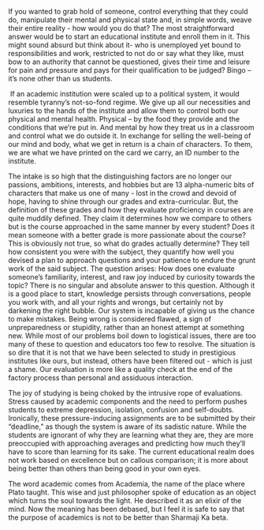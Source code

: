 
If you wanted to grab hold of someone, control everything that they could do, manipulate their mental and physical state and, in simple words, weave their entire reality - how would you do that? The most straightforward answer would be to start an educational institute and enroll them in it. This might sound absurd but think about it- who is unemployed yet bound to responsibilities and work, restricted to not do or say what they like, must bow to an authority that cannot be questioned, gives their time and leisure for pain and pressure and pays for their qualification to be judged? Bingo – it’s none other than us students.


&nbsp;If an academic institution were scaled up to a political system, it would resemble tyranny’s not-so-fond regime. We give up all our necessities and luxuries to the hands of the institute and allow them to control both our physical and mental health. Physical – by the food they provide and the conditions that we’re put in. And mental by how they treat us in a classroom and control what we do outside it. In exchange for selling the well-being of our mind and body, what we get in return is a chain of characters. To them, we are what we have printed on the card we carry, an ID number to the institute.


The intake is so high that the distinguishing factors are no longer our passions, ambitions, interests, and hobbies but are 13 alpha-numeric bits of characters that make us one of many - lost in the crowd and devoid of hope, having to shine through our grades and extra-curricular. But, the definition of these grades and how they evaluate proficiency in courses are quite muddily defined. They claim it determines how we compare to others but is the course approached in the same manner by every student? Does it mean someone with a better grade is more passionate about the course? This is obviously not true, so what do grades actually determine? They tell how consistent you were with the subject, they quantify how well you devised a plan to approach questions and your patience to endure the grunt work of the said subject. The question arises: How does one evaluate someone’s familiarity, interest, and raw joy induced by curiosity towards the topic? There is no singular and absolute answer to this question. Although it is a good place to start, knowledge persists through conversations, people you work with, and all your rights and wrongs, but certainly not by darkening the right bubble. Our system is incapable of giving us the chance to make mistakes. Being wrong is considered flawed, a sign of unpreparedness or stupidity, rather than an honest attempt at something new. While most of our problems boil down to logistical issues, there are too many of these to question and educators too few to resolve. The situation is so dire that it is not that we have been selected to study in prestigious institutes like ours, but instead, others have been filtered out - which is just a shame. Our evaluation is more like a quality check at the end of the factory process than personal and assiduous interaction.


The joy of studying is being choked by the intrusive rope of evaluations. Stress caused by academic components and the need to perform pushes students to extreme depression, isolation, confusion and self-doubts. Ironically, these pressure-inducing assignments are to be submitted by their “deadline,” as though the system is aware of its sadistic nature. While the students are ignorant of why they are learning what they are, they are more preoccupied with approaching averages and predicting how much they’ll have to score than learning for its sake. The current educational realm does not work based on excellence but on callous comparison; it is more about being better than others than being good in your own eyes.


The word academic comes from Academia, the name of the place where Plato taught. This wise and just philosopher spoke of education as an object which turns the soul towards the light. He described it as an elixir of the mind. Now the meaning has been debased, but I feel it is safe to say that the purpose of academics is not to be better than Sharmaji Ka beta.

